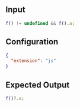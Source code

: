 
## Input
```javascript input
f() != undefined && f().a;
```

## Configuration
```json configuration
{
  "extension": "js"
}
```

## Expected Output
```javascript expected output
f()?.a;
```
